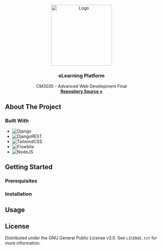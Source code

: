 <!-- PROJECT LOGO -->
<br />
<div align="center">
  <a href="https://github.com/Jx1126">
    <img src="https://images.weserv.nl/?url=avatars.githubusercontent.com/u/147470595?s=200&v=4&h=300&w=300&fit=cover&mask=circle&maxage=7d" alt="Logo" width="200" height="200">
  </a>

<h3 align="center">eLearning Platform</h3>

  <p align="center">
    CM3035 - Advanced Web Development Final
    <br />
    <a href="https://github.com/Jx1126/awd-final"><strong>Repository Source »</strong></a>
    <br />
  </p>
</div>

## About The Project

### Built With

* ![Django](https://img.shields.io/badge/django-%23092E20.svg?style=for-the-badge&logo=django&logoColor=white)
* ![DjangoREST](https://img.shields.io/badge/DJANGO-REST-ff1709?style=for-the-badge&logo=django&logoColor=white&color=ff1709&labelColor=gray)
* ![TailwindCSS](https://img.shields.io/badge/tailwindcss-%2338B2AC.svg?style=for-the-badge&logo=tailwind-css&logoColor=white)
* ![Flowbite](https://img.shields.io/badge/Flowbite-0078D7?style=for-the-badge&logoColor=white)
* ![NodeJS](https://img.shields.io/badge/node.js-6DA55F?style=for-the-badge&logo=node.js&logoColor=white)

## Getting Started


### Prerequisites


### Installation


<!-- USAGE -->
## Usage


<!-- LICENSE -->
## License

Distributed under the GNU General Public License v3.0. See `LICENSE.txt` for more information.